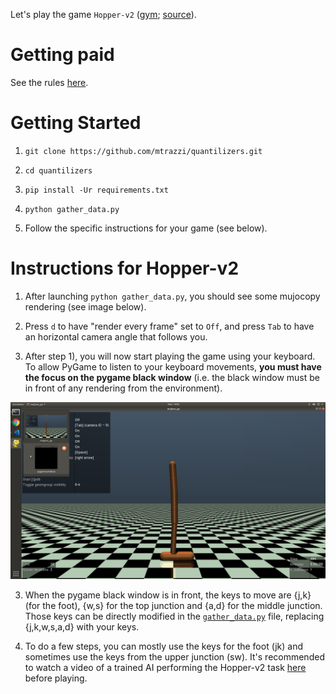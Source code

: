 Let's play the game `Hopper-v2` ([gym](https://gym.openai.com/envs/Hopper-v2/); [source](https://gym.openai.com/envs/Hopper-v2/)).

# Getting paid

See the rules [here](https://docs.google.com/document/d/1Xplmvf_UmAzsbg10ATrTYc-qsiVdiUjtUwXsqZLyrZM/edit?usp=sharing).

# Getting Started

1) ```git clone https://github.com/mtrazzi/quantilizers.git```

2) ```cd quantilizers```

2) ```pip install -Ur requirements.txt```

3) ```python gather_data.py```

4) Follow the specific instructions for your game (see below).

# Instructions for Hopper-v2

1) After launching ```python gather_data.py```, you should see some mujocopy rendering (see image below).

2) Press `d` to have "render every frame" set to `Off`, and press `Tab` to have an horizontal camera angle that follows you.

2) After step 1), you will now start playing the game using your keyboard. To allow PyGame to listen to your keyboard movements, **you must have the focus on the pygame black window** (i.e. the black window must be in front of any rendering from the environment).

![black window pygame](doc/img/black_window_pygame.png)

3) When the pygame black window is in front, the keys to move are {j,k} (for the foot), {w,s} for the top junction and {a,d} for the middle junction. Those keys can be directly modified in the [`gather_data.py`](https://github.com/mtrazzi/quantilizers/blob/master/gather_data.py) file, replacing {j,k,w,s,a,d} with your keys.

4) To do a few steps, you can mostly use the keys for the foot (jk) and sometimes use the keys from the upper junction (sw). It's recommended to watch a video of a trained AI performing the Hopper-v2 task [here](https://www.youtube.com/watch?v=2lf-3tgWiUc&t=0m45s) before playing.
